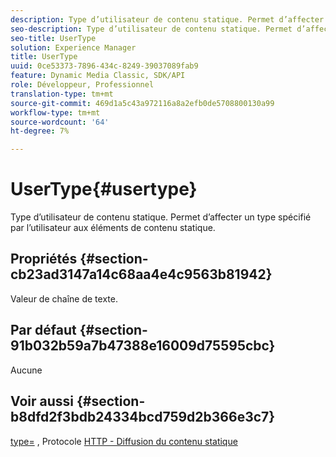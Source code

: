 ```yaml
---
description: Type d’utilisateur de contenu statique. Permet d’affecter un type spécifié par l’utilisateur aux éléments de contenu statique.
seo-description: Type d’utilisateur de contenu statique. Permet d’affecter un type spécifié par l’utilisateur aux éléments de contenu statique.
seo-title: UserType
solution: Experience Manager
title: UserType
uuid: 0ce53373-7896-434c-8249-39037089fab9
feature: Dynamic Media Classic, SDK/API
role: Développeur, Professionnel
translation-type: tm+mt
source-git-commit: 469d1a5c43a972116a8a2efb0de5708800130a99
workflow-type: tm+mt
source-wordcount: '64'
ht-degree: 7%

---
```



# UserType{#usertype}

Type d’utilisateur de contenu statique. Permet d’affecter un type spécifié par l’utilisateur aux éléments de contenu statique.

## Propriétés {#section-cb23ad3147a14c68aa4e4c9563b81942}

Valeur de chaîne de texte.

## Par défaut {#section-91b032b59a7b47388e16009d75595cbc}

Aucune

## Voir aussi {#section-b8dfd2f3bdb24334bcd759d2b366e3c7}

[type=](/help/aem-is-ir-api/is-api/http-ref/image-serving-api-ref/c-http-protocol-reference/c-command-reference/r-type.md) , Protocole  [HTTP - Diffusion du contenu statique](/help/aem-is-ir-api/is-api/http-ref/image-serving-api-ref/c-http-protocol-reference/c-syntax-and-features/r-serving-static-non-image-content.md)
